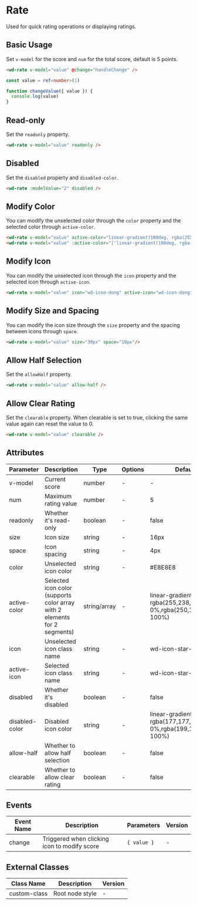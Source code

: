 # Rate

Used for quick rating operations or displaying ratings.

## Basic Usage

Set `v-model` for the score and `num` for the total score, default is 5 points.

```html
<wd-rate v-model="value" @change="handleChange" />
```

```typescript
const value = ref<number>(1)

function changeValue({ value }) {
  console.log(value)
}
```

## Read-only

Set the `readonly` property.

```html
<wd-rate v-model="value" readonly />
```

## Disabled

Set the `disabled` property and `disabled-color`.

```html
<wd-rate :modelValue="2" disabled />
```

## Modify Color

You can modify the unselected color through the `color` property and the selected color through `active-color`.

```html
<wd-rate v-model="value" active-color="linear-gradient(180deg, rgba(255,238,0,1) 0%,rgba(250,176,21,1) 100%)" />
<wd-rate v-model="value" :active-color="['linear-gradient(180deg, rgba(255,238,0,1) 0%,rgba(250,176,21,1) 100%)', 'linear-gradient(315deg, rgba(245,34,34,1) 0%,rgba(255,117,102,1) 100%)']" />
```

## Modify Icon

You can modify the unselected icon through the `icon` property and the selected icon through `active-icon`.

```html
<wd-rate v-model="value" icon="wd-icon-dong" active-icon="wd-icon-dong" active-color="#4D80F0"/>
```

## Modify Size and Spacing

You can modify the icon size through the `size` property and the spacing between icons through `space`.

```html
<wd-rate v-model="value" size="30px" space="10px"/>
```

## Allow Half Selection

Set the `allowHalf` property.

```html
<wd-rate v-model="value" allow-half />
```

## Allow Clear Rating

Set the `clearable` property. When clearable is set to true, clicking the same value again can reset the value to 0.

```html
<wd-rate v-model="value" clearable />
```

## Attributes

| Parameter | Description | Type | Options | Default | Version |
|-----------|-------------|------|----------|---------|----------|
| v-model | Current score | number | - | - | - |
| num | Maximum rating value | number | - | 5 | - |
| readonly | Whether it's read-only | boolean | - | false | - |
| size | Icon size | string | - | 16px | - |
| space | Icon spacing | string | - | 4px | - |
| color | Unselected icon color | string | - | #E8E8E8 | - |
| active-color | Selected icon color (supports color array with 2 elements for 2 segments) | string/array | - | linear-gradient(180deg, rgba(255,238,0,1) 0%,rgba(250,176,21,1) 100%) | - |
| icon | Unselected icon class name | string | - | wd-icon-star-on | - |
| active-icon | Selected icon class name | string | - | wd-icon-star-on | - |
| disabled | Whether it's disabled | boolean | - | false | - |
| disabled-color | Disabled icon color | string | - | linear-gradient(315deg, rgba(177,177,177,1) 0%,rgba(199,199,199,1) 100%) | - |
| allow-half | Whether to allow half selection | boolean | - | false | 1.7.0 |
| clearable | Whether to allow clear rating | boolean | - | false | 1.13.0 |

## Events

| Event Name | Description | Parameters | Version |
|------------|-------------|------------|----------|
| change | Triggered when clicking icon to modify score | `{ value }` | - |

## External Classes

| Class Name | Description | Version |
|------------|-------------|----------|
| custom-class | Root node style | - |